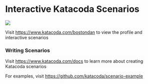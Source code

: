 # Interactive Katacoda Scenarios

[![](http://shields.katacoda.com/katacoda/bostondan/count.svg)](https://www.katacoda.com/bostondan "Get your profile on Katacoda.com")

Visit https://www.katacoda.com/bostondan to view the profile and interactive scenarios

### Writing Scenarios
Visit https://www.katacoda.com/docs to learn more about creating Katacoda scenarios

For examples, visit https://github.com/katacoda/scenario-example
